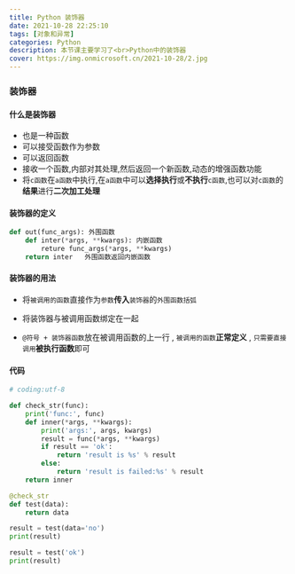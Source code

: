 ```yaml
---
title: Python 装饰器
date: 2021-10-28 22:25:10
tags: [对象和异常]
categories: Python
description: 本节课主要学习了<br>Python中的装饰器
cover: https://img.onmicrosoft.cn/2021-10-28/2.jpg
---
```


### 装饰器

#### 什么是装饰器

- 也是一种函数
- 可以接受函数作为参数
- 可以返回函数
- 接收一个函数,内部对其处理,然后返回一个新函数,动态的增强函数功能
- 将`c函数`在`a函数`中执行,在`a函数`中可以**选择执行**或**不执行**`c函数`,也可以对`c函数`的**结果**进行**二次加工处理**

#### 装饰器的定义

```python
def out(func_args): 外围函数
	def inter(*args, **kwargs): 内嵌函数
		reture func_args(*args, **kwargs)
    return inter   外围函数返回内嵌函数
```

#### 装饰器的用法

- 将`被调用的函数`直接作为`参数`**传入**`装饰器`的`外围函数括弧`

- 将装饰器与被调用函数绑定在一起
- `@符号 + 装饰器函数`放在被调用函数的上一行 , `被调用的函数`**正常定义** , `只需要直接调用`**被执行函数**即可

#### 代码

```python
# coding:utf-8

def check_str(func):
    print('func:', func)
    def inner(*args, **kwargs):
        print('args:', args, kwargs)
        result = func(*args, **kwargs)
        if result == 'ok':
            return 'result is %s' % result
        else:
            return 'result is failed:%s' % result
    return inner

@check_str
def test(data):
    return data

result = test(data='no')
print(result)

result = test('ok')
print(result)

```


